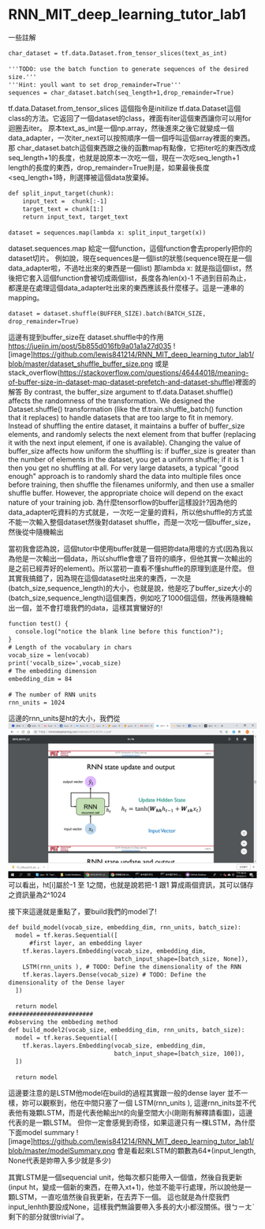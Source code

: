 
# RNN_MIT_deep_learning_tutor_lab1
一些註解

```
char_dataset = tf.data.Dataset.from_tensor_slices(text_as_int)

'''TODO: use the batch function to generate sequences of the desired size.'''
'''Hint: youll want to set drop_remainder=True'''
sequences = char_dataset.batch(seq_length+1,drop_remainder=True)
```
tf.data.Dataset.from_tensor_slices 這個指令是initilize tf.data.Dataset這個class的方法。它返回了一個dataset的class，裡面有iter這個東西讓你可以用for迴圈去iter。
原本text_as_int是一個np.array，然後進來之後它就變成一個data_adapter，一次iter_next可以按照順序一個一個呼叫這個array裡面的東西。
那
char_dataset.batch這個東西跟之後的函數map有點像，它把iter吃的東西改成seq_length+1的長度，也就是說原本一次吃一個，現在一次吃seq_length+1 length的長度的東西，drop_remainder=True則是，如果最後長度<seq_length+1時，則選擇被這個data放棄掉。

```
def split_input_target(chunk):
    input_text =  chunk[:-1]
    target_text = chunk[1:]
    return input_text, target_text
    
dataset = sequences.map(lambda x: split_input_target(x))
```
dataset.sequences.map
給定一個function，這個function會去properly把你的dataset切片。
例如說，現在sequences是一個list的狀態(sequence現在是一個data_adapter啦，不過吐出來的東西是一個list) 那lambda x: 就是指這個list，然後把它套入這個function會被切成兩個list，長度各為len(x)-1
不過到目前為止，都還是在處理這個data_adapter吐出來的東西應該長什麼樣子。這是一連串的mapping。

```
dataset = dataset.shuffle(BUFFER_SIZE).batch(BATCH_SIZE, drop_remainder=True)
```
這邊有提到buffer_size在 dataset.shuffle中的作用
https://juejin.im/post/5b855d016fb9a01a1a27d035
![image]https://github.com/lewis841214/RNN_MIT_deep_learning_tutor_lab1/blob/master/dataset_shuffle_buffer_size.png
或是stack_overflow(https://stackoverflow.com/questions/46444018/meaning-of-buffer-size-in-dataset-map-dataset-prefetch-and-dataset-shuffle)裡面的解答
By contrast, the buffer_size argument to tf.data.Dataset.shuffle() affects the randomness of the transformation. We designed the Dataset.shuffle() transformation (like the tf.train.shuffle_batch() function that it replaces) to handle datasets that are too large to fit in memory. Instead of shuffling the entire dataset, it maintains a buffer of buffer_size elements, and randomly selects the next element from that buffer (replacing it with the next input element, if one is available). Changing the value of buffer_size affects how uniform the shuffling is: if buffer_size is greater than the number of elements in the dataset, you get a uniform shuffle; if it is 1 then you get no shuffling at all. For very large datasets, a typical "good enough" approach is to randomly shard the data into multiple files once before training, then shuffle the filenames uniformly, and then use a smaller shuffle buffer. However, the appropriate choice will depend on the exact nature of your training job.
為什麼tensorflow的buffer這樣設計?因為他的data_adapter吃資料的方式就是，一次吃一定量的資料，所以他shuffle的方式並不能一次輸入整個dataset然後對dataset shuffle，而是一次吃一個buffer_size，然後從中隨機輸出

當初我會認為說，這個tutor中使用buffer就是一個把妳data用壞的方式(因為我以為他是一次輸出一個data，所以shuffle會壞了音符的順序，但他其實一次輸出的是之前已經弄好的element)。所以當初一直看不懂shuffle的原理到底是什麼。
但其實我搞錯了，因為現在這個dataset吐出來的東西，一次是(batch_size,sequence_length)的大小，也就是說，他是吃了buffer_size大小的(batch_size,sequence_length)這個東西，例如吃了1000個這個，然後再隨機輸出一個，並不會打壞我們的data，這樣其實蠻好的!








```
function test() {
  console.log("notice the blank line before this function?");
}
# Length of the vocabulary in chars
vocab_size = len(vocab)
print('vocalb_size=',vocab_size)
# The embedding dimension 
embedding_dim = 84

# The number of RNN units
rnn_units = 1024
```
這邊的rnn_units是ht的大小，我們從
![image](https://github.com/lewis841214/RNN_MIT_deep_learning_tutor_lab1/blob/master/ht.png)
可以看出，ht[i]屬於-1 至 1之間，也就是說若把-1 跟1 算成兩個資訊，其可以儲存之資訊量為2^1024

接下來這邊就是重點了，要build我們的model了!
```
def build_model(vocab_size, embedding_dim, rnn_units, batch_size):
  model = tf.keras.Sequential([
      #first layer, an embedding layer
    tf.keras.layers.Embedding(vocab_size, embedding_dim, 
                              batch_input_shape=[batch_size, None]),
    LSTM(rnn_units ), # TODO: Define the dimensionality of the RNN
    tf.keras.layers.Dense(vocab_size) # TODO: Define the dimensionality of the Dense layer
  ])

  return model
########################
#observing the embbeding method
def build_model2(vocab_size, embedding_dim, rnn_units, batch_size):
  model = tf.keras.Sequential([
    tf.keras.layers.Embedding(vocab_size, embedding_dim, 
                              batch_input_shape=[batch_size, 100]),
  ])

  return model
```
這邊要注意的是LSTM他model在build的過程其實跟一般的dense layer 並不一樣，妳可以觀察到，他在中間只塞了一個
LSTM(rnn_units ),
這邊rnn_inits並不代表他有幾顆LSTM，而是代表他輸出ht的向量空間大小(剛剛有解釋請看圖)，這邊代表的是一顆LSTM。
但你一定會感覺到奇怪，如果這邊只有一棵LSTM，為什麼下面model summary
![image]https://github.com/lewis841214/RNN_MIT_deep_learning_tutor_lab1/blob/master/modelSummary.png
會是看起來LSTM的顆數為64*(input_length, None代表是妳帶入多少就是多少)

其實LSTM是一個sequencial unit，他每次都只能帶入一個值，然後自我更新(input ht，變成一個新的東西，在帶入xt+1)，他並不能平行處理，所以說他是一顆LSTM，一直吃值然後自我更新，在去弄下一個。
這也就是為什麼我們input_lenhth要設成None，這樣我們無論要帶入多長的大小都沒關係。很ㄅㄧㄤˋ
剩下的部分就很trivial了。
